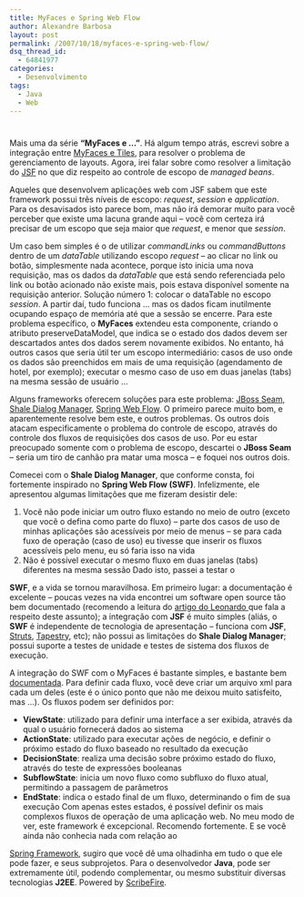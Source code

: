 ```yaml
---
title: MyFaces e Spring Web Flow
author: Alexandre Barbosa
layout: post
permalink: /2007/10/18/myfaces-e-spring-web-flow/
dsq_thread_id:
  - 64841977
categories:
  - Desenvolvimento
tags:
  - Java
  - Web
---
```

# 

Mais uma da série **“MyFaces e …”**. Há algum tempo atrás, escrevi sobre a integração entre [MyFaces e Tiles][1], para resolver o problema de gerenciamento de layouts. Agora, irei falar sobre como resolver a limitação do [JSF][2] no que diz respeito ao controle de escopo de *managed beans*.

 [1]: http://log4dev.com/2007/08/24/myfaces-e-tiles/
 [2]: http://java.sun.com/javaee/javaserverfaces/

Aqueles que desenvolvem aplicações web com JSF sabem que este framework possui três níveis de escopo: *request*, *session* e *application*. Para os desavisados isto parece bom, mas não irá demorar muito para você perceber que existe uma lacuna grande aqui – você com certeza irá precisar de um escopo que seja maior que *request*, e menor que *session*.

Um caso bem simples é o de utilizar *commandLinks* ou *commandButtons* dentro de um *dataTable* utilizando escopo *request* – ao clicar no link ou botão, simplesmente nada acontece, porque isto inicia uma nova requisição, mas os dados da *dataTable* que está sendo referenciada pelo link ou botão acionado não existe mais, pois estava disponível somente na requisição anterior. Solução número 1: colocar o dataTable no escopo *session*. A partir daí, tudo funciona … mas os dados ficam inutilmente ocupando espaço de memória até que a sessão se encerre. Para este problema específico, o **MyFaces** extendeu esta componente, criando o atributo preserveDataModel, que indica se o estado dos dados devem ser descartados antes dos dados serem novamente exibidos. No entanto, há outros casos que seria útil ter um escopo intermediário: casos de uso onde os dados são preenchidos em mais de uma requisição (agendamento de hotel, por exemplo); executar o mesmo caso de uso em duas janelas (tabs) na mesma sessão de usuário …

Alguns frameworks oferecem soluções para este problema: [JBoss Seam][3], [Shale Dialog Manager][4], [Spring Web Flow][5]. O primeiro parece muito bom, e aparentemente resolve bem este, e outros problemas. Os outros dois atacam especificamente o problema do controle de escopo, através do controle dos fluxos de requisições dos casos de uso. Por eu estar preocupado somente com o problema de escopo, descartei o **JBoss Seam** – seria um tiro de canhão pra matar uma mosca – e foquei nos outros dois.

 [3]: http://www.jboss.com/products/seam
 [4]: http://shale.apache.org/shale-dialog/index.html
 [5]: http://www.springframework.org/webflow

Comecei com o **Shale Dialog Manager**, que conforme consta, foi fortemente inspirado no **Spring Web Flow (SWF)**. Infelizmente, ele apresentou algumas limitações que me fizeram desistir dele: 
1.  Você não pode iniciar um outro fluxo estando no meio de outro (exceto que você o defina como parte do fluxo) – parte dos casos de uso de minhas aplicações são acessíveis por meio de menus – se para cada fuxo de operação (caso de uso) eu tivesse que inserir os fluxos acessíveis pelo menu, eu só faria isso na vida
2.  Não é possível executar o mesmo fluxo em duas janelas (tabs) diferentes na mesma sessão Dado isto, passei a testar o 

**SWF**, e a vida se tornou maravilhosa. Em primeiro lugar: a documentação é excelente – poucas vezes na vida encontrei um software open source tão bem documentado (recomendo a leitura do [artigo do Leonardo ][6]que fala a respeito deste assunto); a integração com **JSF** é muito simples (aliás, o **SWF** é independente de tecnologia de apresentação – funciona com **JSF**, [Struts][7], [Tapestry][8], etc); não possui as limitações do **Shale Dialog Manager**; possui suporte a testes de unidade e testes de sistema dos fluxos de execução.

 [6]: http://log4dev.com/2006/06/14/leonardo-garcia-software-livre-e-processos-de-qualidade-de-software/
 [7]: http://struts.apache.org/
 [8]: http://tapestry.apache.org/

A integração do SWF com o MyFaces é bastante simples, e bastante bem [documentada][9]. Para definir cada fluxo, você deve criar um arquivo xml para cada um deles (este é o único ponto que não me deixou muito satisfeito, mas …). Os fluxos podem ser definidos por: 
*   **ViewState**: utilizado para definir uma interface a ser exibida, através da qual o usuário fornecerá dados ao sistema
*   **ActionState**: utilizado para executar ações de negócio, e definir o próximo estado do fluxo baseado no resultado da execução
*   **DecisionState**: realiza uma decisão sobre próximo estado do fluxo, através do teste de expressões booleanas
*   **SubflowState**: inicia um novo fluxo como subfluxo do fluxo atual, permitindo a passagem de parâmetros
*   **EndState**: indica o estado final de um fluxo, determinando o fim de sua execução Com apenas estes estados, é possível definir os mais complexos fluxos de operação de uma aplicação web. No meu modo de ver, este framework é excepcional. Recomendo fortemente. E se você ainda não conhecia nada com relação ao

[ Spring Framework][10], sugiro que você dê uma olhadinha em tudo o que ele pode fazer, e seus subprojetos. Para o desenvolvedor **Java**, pode ser extremamente útil, podendo complementar, ou mesmo substituir diversas tecnologias **J2EE**. 
Powered by [ScribeFire][11].

 [9]: http://static.springframework.org/spring-webflow/docs/current/reference/flow-executor.html#executor-jsf
 [10]: http://www.springframework.org/
 [11]: http://scribefire.com/